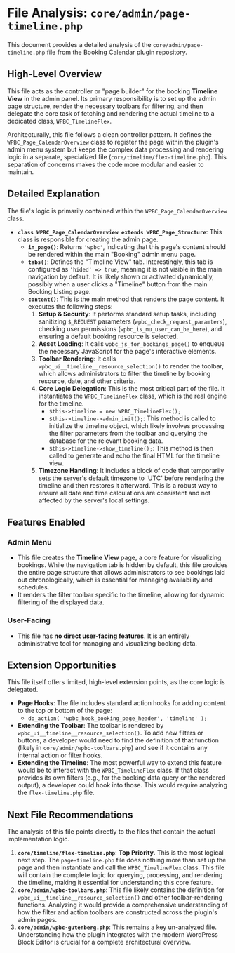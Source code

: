 # File Analysis: `core/admin/page-timeline.php`

This document provides a detailed analysis of the `core/admin/page-timeline.php` file from the Booking Calendar plugin repository.

## High-Level Overview

This file acts as the controller or "page builder" for the booking **Timeline View** in the admin panel. Its primary responsibility is to set up the admin page structure, render the necessary toolbars for filtering, and then delegate the core task of fetching and rendering the actual timeline to a dedicated class, `WPBC_TimelineFlex`.

Architecturally, this file follows a clean controller pattern. It defines the `WPBC_Page_CalendarOverview` class to register the page within the plugin's admin menu system but keeps the complex data processing and rendering logic in a separate, specialized file (`core/timeline/flex-timeline.php`). This separation of concerns makes the code more modular and easier to maintain.

## Detailed Explanation

The file's logic is primarily contained within the `WPBC_Page_CalendarOverview` class.

-   **`class WPBC_Page_CalendarOverview extends WPBC_Page_Structure`**: This class is responsible for creating the admin page.
    -   **`in_page()`**: Returns `'wpbc'`, indicating that this page's content should be rendered within the main "Booking" admin menu page.
    -   **`tabs()`**: Defines the "Timeline View" tab. Interestingly, this tab is configured as `'hided' => true`, meaning it is not visible in the main navigation by default. It is likely shown or activated dynamically, possibly when a user clicks a "Timeline" button from the main Booking Listing page.
    -   **`content()`**: This is the main method that renders the page content. It executes the following steps:
        1.  **Setup & Security**: It performs standard setup tasks, including sanitizing `$_REQUEST` parameters (`wpbc_check_request_paramters`), checking user permissions (`wpbc_is_mu_user_can_be_here`), and ensuring a default booking resource is selected.
        2.  **Asset Loading**: It calls `wpbc_js_for_bookings_page()` to enqueue the necessary JavaScript for the page's interactive elements.
        3.  **Toolbar Rendering**: It calls `wpbc_ui__timeline__resource_selection()` to render the toolbar, which allows administrators to filter the timeline by booking resource, date, and other criteria.
        4.  **Core Logic Delegation**: This is the most critical part of the file. It instantiates the `WPBC_TimelineFlex` class, which is the real engine for the timeline.
            -   `$this->timeline = new WPBC_TimelineFlex();`
            -   `$this->timeline->admin_init();`: This method is called to initialize the timeline object, which likely involves processing the filter parameters from the toolbar and querying the database for the relevant booking data.
            -   `$this->timeline->show_timeline();`: This method is then called to generate and echo the final HTML for the timeline view.
        5.  **Timezone Handling**: It includes a block of code that temporarily sets the server's default timezone to 'UTC' before rendering the timeline and then restores it afterward. This is a robust way to ensure all date and time calculations are consistent and not affected by the server's local settings.

## Features Enabled

### Admin Menu

-   This file creates the **Timeline View** page, a core feature for visualizing bookings. While the navigation tab is hidden by default, this file provides the entire page structure that allows administrators to see bookings laid out chronologically, which is essential for managing availability and schedules.
-   It renders the filter toolbar specific to the timeline, allowing for dynamic filtering of the displayed data.

### User-Facing

-   This file has **no direct user-facing features**. It is an entirely administrative tool for managing and visualizing booking data.

## Extension Opportunities

This file itself offers limited, high-level extension points, as the core logic is delegated.

-   **Page Hooks**: The file includes standard action hooks for adding content to the top or bottom of the page:
    -   `do_action( 'wpbc_hook_booking_page_header', 'timeline' );`
-   **Extending the Toolbar**: The toolbar is rendered by `wpbc_ui__timeline__resource_selection()`. To add new filters or buttons, a developer would need to find the definition of that function (likely in `core/admin/wpbc-toolbars.php`) and see if it contains any internal action or filter hooks.
-   **Extending the Timeline**: The most powerful way to extend this feature would be to interact with the `WPBC_TimelineFlex` class. If that class provides its own filters (e.g., for the booking data query or the rendered output), a developer could hook into those. This would require analyzing the `flex-timeline.php` file.

## Next File Recommendations

The analysis of this file points directly to the files that contain the actual implementation logic.

1.  **`core/timeline/flex-timeline.php`**: **Top Priority.** This is the most logical next step. The `page-timeline.php` file does nothing more than set up the page and then instantiate and call the `WPBC_TimelineFlex` class. This file will contain the complete logic for querying, processing, and rendering the timeline, making it essential for understanding this core feature.
2.  **`core/admin/wpbc-toolbars.php`**: This file likely contains the definition for `wpbc_ui__timeline__resource_selection()` and other toolbar-rendering functions. Analyzing it would provide a comprehensive understanding of how the filter and action toolbars are constructed across the plugin's admin pages.
3.  **`core/admin/wpbc-gutenberg.php`**: This remains a key un-analyzed file. Understanding how the plugin integrates with the modern WordPress Block Editor is crucial for a complete architectural overview.
